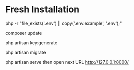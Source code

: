 # Fresh Installation


php -r "file_exists('.env') || copy('.env.example', '.env');"

composer update

php artisan key:generate

php artisan migrate

php artisan serve then open next URL http://127.0.0.1:8000/
